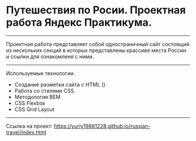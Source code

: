 # Путешествия по Росии. Проектная работа Яндекс Практикума.
---

Проектная работа представляет собой одностраничный сайт состоящий из нескольких секций в которых представлены крассиве места России и ссылки для ознакомленя с ними.

---

 Используемые технологии.

* Создание разметки сайта с HTML ()
* Работа со стилями CSS
* Методология BEM
* CSS Flexbox
* CSS Grid Layout
---
 
 Ссылка на проект: https://yuriy19881228.github.io/russian-travel/index.html
